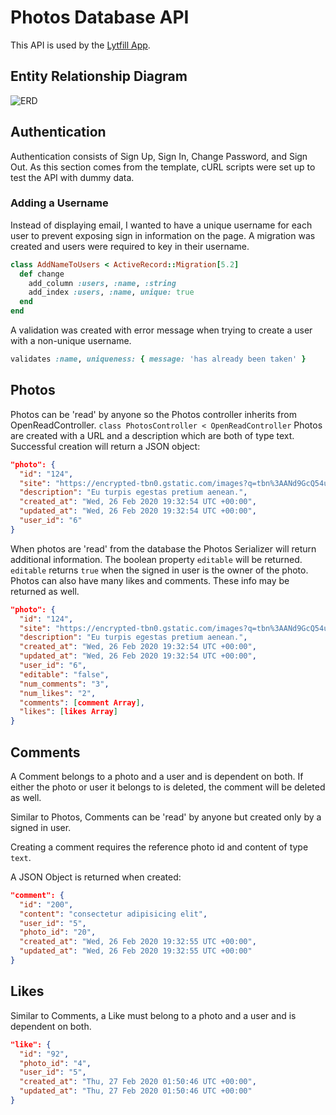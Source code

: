 # Photos Database API

This API is used by the [Lytfill App](https://github.com/jingjielim/photos-app).

## Entity Relationship Diagram

![ERD](https://i.imgur.com/ewpD2BB.jpg)

## Authentication

Authentication consists of Sign Up, Sign In, Change Password, and Sign Out. As this section comes from the template, cURL scripts were set up to test the API with dummy data.

### Adding a Username

Instead of displaying email,  I wanted to have a unique username for each user to prevent exposing sign in information on the page. A migration was created and users were required to key in their username.

```rb
class AddNameToUsers < ActiveRecord::Migration[5.2]
  def change
    add_column :users, :name, :string
    add_index :users, :name, unique: true
  end
end
```

A validation was created with error message when trying to create a user with a non-unique username.

```rb
validates :name, uniqueness: { message: 'has already been taken' }
```

## Photos

Photos can be 'read' by anyone so the Photos controller inherits from OpenReadController. 
`class PhotosController < OpenReadController`
Photos are created with a URL and a description which are both of type text. 
Successful creation will return a JSON object:

```JSON
"photo": {
  "id": "124",
  "site": "https://encrypted-tbn0.gstatic.com/images?q=tbn%3AANd9GcQ54uZCOn4itorQ7Rzn46YalLLaANQXaldN5dCo2Y9pC2Qz5wJd",
  "description": "Eu turpis egestas pretium aenean.",
  "created_at": "Wed, 26 Feb 2020 19:32:54 UTC +00:00",
  "updated_at": "Wed, 26 Feb 2020 19:32:54 UTC +00:00",
  "user_id": "6"
}
```
When photos are 'read' from the database the Photos Serializer will return additional information. The boolean property `editable` will be returned. `editable` returns `true` when the signed in user is the owner of the photo.
Photos can also have many likes and comments. These info may be returned as well. 

```json
"photo": {
  "id": "124",
  "site": "https://encrypted-tbn0.gstatic.com/images?q=tbn%3AANd9GcQ54uZCOn4itorQ7Rzn46YalLLaANQXaldN5dCo2Y9pC2Qz5wJd",
  "description": "Eu turpis egestas pretium aenean.",
  "created_at": "Wed, 26 Feb 2020 19:32:54 UTC +00:00",
  "updated_at": "Wed, 26 Feb 2020 19:32:54 UTC +00:00",
  "user_id": "6",
  "editable": "false",
  "num_comments": "3",
  "num_likes": "2",
  "comments": [comment Array],
  "likes": [likes Array]
}
```

## Comments

A Comment belongs to a photo and a user and is dependent on both. If either the photo or user it belongs to is deleted, the comment will be deleted as well.

Similar to Photos, Comments can be 'read' by anyone but created only by a signed in user. 

Creating a comment requires the reference photo id and content of type `text`.

A JSON Object is returned when created: 
```json
"comment": {
  "id": "200",
  "content": "consectetur adipisicing elit",
  "user_id": "5",
  "photo_id": "20",
  "created_at": "Wed, 26 Feb 2020 19:32:55 UTC +00:00",
  "updated_at": "Wed, 26 Feb 2020 19:32:55 UTC +00:00"
}
```

## Likes

Similar to Comments, a Like must belong to a photo and a user and is dependent on both.

```json
"like": {
  "id": "92",
  "photo_id": "4",
  "user_id": "5",
  "created_at": "Thu, 27 Feb 2020 01:50:46 UTC +00:00",
  "updated_at": "Thu, 27 Feb 2020 01:50:46 UTC +00:00"
}
```
